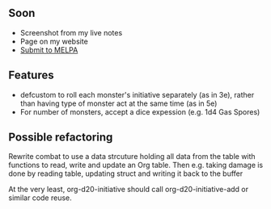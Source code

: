 Soon
----

- Screenshot from my live notes
- Page on my website
- [Submit to MELPA](https://github.com/melpa/melpa/blob/master/CONTRIBUTING.org#making-your-package-ready-for-inclusion)

Features
--------

- defcustom to roll each monster's initiative separately (as in 3e),
  rather than having type of monster act at the same time (as in 5e)
- For number of monsters, accept a dice expession (e.g. 1d4 Gas
  Spores)

Possible refactoring
--------------------

Rewrite combat to use a data strcuture holding all data from the table
with functions to read, write and update an Org table.  Then
e.g. taking damage is done by reading table, updating struct and
writing it back to the buffer

At the very least, org-d20-initiative should call
org-d20-initiative-add or similar code reuse.

